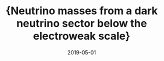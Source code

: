 ---
title: "{Neutrino masses from a dark neutrino sector below the electroweak scale}"
authors: 
collection: publications
permalink: /publication/2019-05-01-Neutrinomassesfromadarkneutrinosectorbelowtheelectroweakscale
date: 2019-05-01
venue: ''
citation: '"{Neutrino masses from a dark neutrino sector below the electroweak scale}", Peter {Ballett},  Matheus {Hostert},  Silvia {Pascoli},  , 2019, '
eprint: ''
---